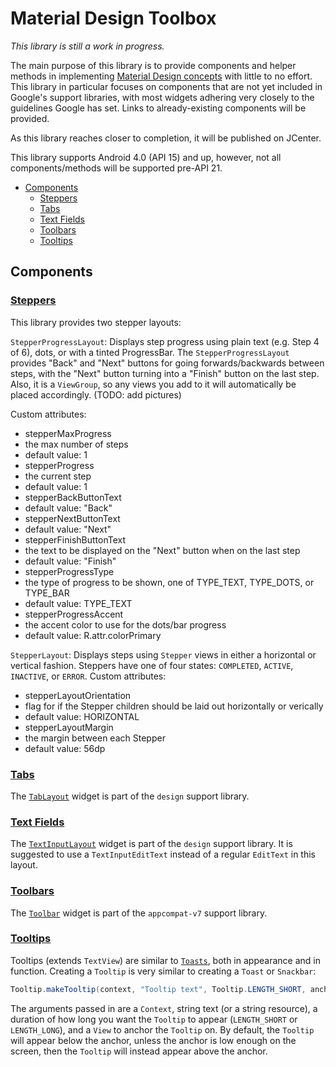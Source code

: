 # Material Design Toolbox

*_This library is still a work in progress._*

The main purpose of this library is to provide components and helper methods in implementing [Material Design concepts](http://www.google.com/design/spec/material-design/introduction.html) with little to no effort. This library in particular focuses on components that are not yet included in Google's support libraries, with most widgets adhering very closely to the guidelines Google has set. Links to already-existing components will be provided.

As this library reaches closer to completion, it will be published on JCenter.  

This library supports Android 4.0 (API 15) and up, however, not all components/methods will be supported pre-API 21.

* [Components](#components)
  * [Steppers](#steppers)
  * [Tabs](#tabs)
  * [Text Fields](#text-fields)
  * [Toolbars](#toolbars)
  * [Tooltips](#tooltips)

## Components

### [Steppers](http://www.google.com/design/spec/components/steppers.html)  

This library provides two stepper layouts:

`StepperProgressLayout`: Displays step progress using plain text (e.g. Step 4 of 6), dots, or with a tinted ProgressBar. The `StepperProgressLayout` provides "Back" and "Next" buttons for going forwards/backwards between steps, with the "Next" button turning into a "Finish" button on the last step. Also, it is a `ViewGroup`, so any views you add to it will automatically be placed accordingly. (TODO: add pictures)  

Custom attributes: 
* stepperMaxProgress 
 * the max number of steps
 * default value: 1
* stepperProgress
 * the current step 
 * default value: 1
* stepperBackButtonText 
 * default value: "Back"
* stepperNextButtonText
 * default value: "Next"
* stepperFinishButtonText
 * the text to be displayed on the "Next" button when on the last step
 * default value: "Finish"
* stepperProgressType
 * the type of progress to be shown, one of TYPE_TEXT, TYPE_DOTS, or TYPE_BAR
 * default value: TYPE_TEXT
* stepperProgressAccent
 * the accent color to use for the dots/bar progress
 * default value: R.attr.colorPrimary

`StepperLayout`: Displays steps using `Stepper` views in either a horizontal or vertical fashion. Steppers have one of four states: `COMPLETED`, `ACTIVE`, `INACTIVE`, or `ERROR`. 
Custom attributes:
* stepperLayoutOrientation
 * flag for if the Stepper children should be laid out horizontally or verically
 * default value: HORIZONTAL
* stepperLayoutMargin
 * the margin between each Stepper
 * default value: 56dp

### [Tabs](http://www.google.com/design/spec/components/tabs.html)

The [`TabLayout`](https://developer.android.com/reference/android/support/design/widget/TabLayout.html) widget is part of the `design` support library.

### [Text Fields](http://www.google.com/design/spec/components/text-fields.html)

The [`TextInputLayout`](https://developer.android.com/reference/android/support/design/widget/TextInputLayout.html) widget is part of the `design` support library. It is suggested to use a `TextInputEditText` instead of a regular `EditText` in this layout.

### [Toolbars](http://www.google.com/design/spec/components/toolbars.html)  

The [`Toolbar`](https://developer.android.com/reference/android/support/v7/widget/Toolbar.html) widget is part of the `appcompat-v7` support library.

### [Tooltips](http://www.google.com/design/spec/components/tooltips.html)  

Tooltips (extends `TextView`) are similar to [`Toasts`](https://developer.android.com/reference/android/widget/Toast.html), both in appearance and in function. Creating a `Tooltip` is very similar to creating a `Toast` or `Snackbar`:

```java
Tooltip.makeTooltip(context, "Tooltip text", Tooltip.LENGTH_SHORT, anchorView).show();
```  

The arguments passed in are a `Context`, string text (or a string resource), a duration of how long you want the `Tooltip` to appear (`LENGTH_SHORT` or `LENGTH_LONG`), and a `View` to anchor the `Tooltip` on. By default, the `Tooltip` will appear below the anchor, unless the anchor is low enough on the screen, then the `Tooltip` will instead appear above the anchor.
